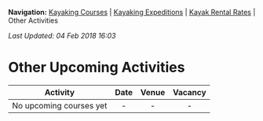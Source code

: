 **Navigation:** [Kayaking Courses](index) &#124; [Kayaking Expeditions](expedition) &#124; [Kayak Rental Rates](rental) &#124; Other Activities

_Last Updated: 04 Feb 2018 16:03_
# Other Upcoming Activities

Activity | Date | Venue | Vacancy
:---:|:---:|:---:|:---:
No upcoming courses yet|-|-|-


